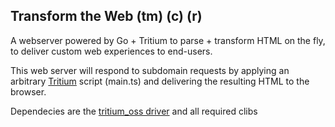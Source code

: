 ## Transform the Web (tm) (c) (r)
A webserver powered by Go + Tritium to parse + transform HTML on the fly, to deliver custom web experiences to end-users.

This web server will respond to subdomain requests by applying an arbitrary [Tritium](http://tritium.io) script (main.ts) and delivering the resulting HTML to the browser.

Dependecies are the [tritium_oss driver](http://github.com/moovweb/tritium_oss) and all required clibs
